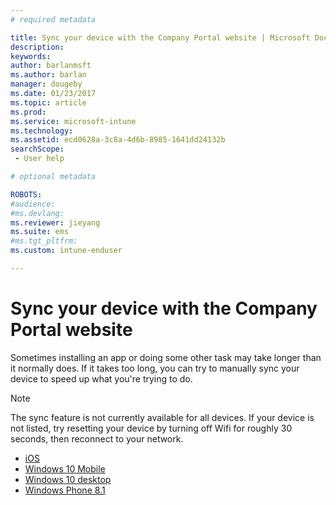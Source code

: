 ```yaml
---
# required metadata

title: Sync your device with the Company Portal website | Microsoft Docs
description:
keywords:
author: barlanmsft
ms.author: barlan
manager: dougeby
ms.date: 01/23/2017
ms.topic: article
ms.prod:
ms.service: microsoft-intune
ms.technology:
ms.assetid: ecd0628a-3c8a-4d6b-8985-1641dd24132bsearchScope: - User help

# optional metadata

ROBOTS:  
#audience:
#ms.devlang:
ms.reviewer: jieyang
ms.suite: ems
#ms.tgt_pltfrm:
ms.custom: intune-enduser

---
```



# Sync your device with the Company Portal website

Sometimes installing an app or doing some other task may take longer than it normally does. If it takes too long, you can try to manually sync your device to speed up what you're trying to do.

> [!Note]
> The sync feature is not currently available for all devices. If your device is not listed, try resetting your device by turning off Wifi for roughly 30 seconds, then reconnect to your network.

* [iOS](sync-your-device-manually-ios.md)
* [Windows 10 Mobile](sync-your-device-manually-windows.md#windows-10-mobile)
* [Windows 10 desktop](sync-your-device-manually-windows.md#windows-10-desktop)
* [Windows Phone 8.1](sync-your-device-manually-windows.md#windows-phone-81)
